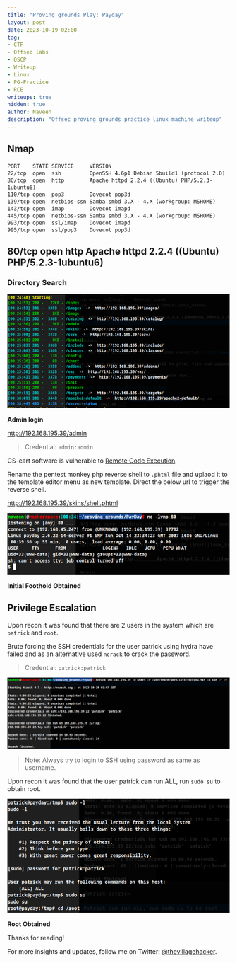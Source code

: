 ```yaml
---
title: "Proving grounds Play: Payday"
layout: post
date: 2023-10-19 02:00
tag: 
- CTF
- Offsec labs
- OSCP
- Writeup
- Linux
- PG-Practice
- RCE
writeups: true
hidden: true
author: Naveen
description: "Offsec proving grounds practice linux machine writeup"
---
```


## Nmap

```text
PORT    STATE SERVICE     VERSION
22/tcp  open  ssh         OpenSSH 4.6p1 Debian 5build1 (protocol 2.0)
80/tcp  open  http        Apache httpd 2.2.4 ((Ubuntu) PHP/5.2.3-1ubuntu6)
110/tcp open  pop3        Dovecot pop3d
139/tcp open  netbios-ssn Samba smbd 3.X - 4.X (workgroup: MSHOME)
143/tcp open  imap        Dovecot imapd
445/tcp open  netbios-ssn Samba smbd 3.X - 4.X (workgroup: MSHOME)
993/tcp open  ssl/imap    Dovecot imapd
995/tcp open  ssl/pop3    Dovecot pop3d
```

## 80/tcp  open http Apache httpd 2.2.4 ((Ubuntu) PHP/5.2.3-1ubuntu6)

### Directory Search

![img](/assets/images/CTF/Proving_Grounds/PayDay/dir.png)

**Admin login**

http://192.168.195.39/admin

> Credential: `admin:admin`

CS-cart software is vulnerable to [Remote Code Execution](https://www.exploit-db.com/exploits/48891).

Rename the pentest monkey php reverse shell to `.phtml` file and uplaod it to the template editor menu as new template. Direct the below url to trigger the reverse shell.

http://192.168.195.39/skins/shell.phtml

![img](/assets/images/CTF/Proving_Grounds/PayDay/shell.png)

**Initial Foothold Obtained**

## Privilege Escalation

Upon recon it was found that there are 2 users in the system which are `patrick` and `root`.

Brute forcing the SSH credentials for the user patrick using hydra have failed and as an alternative used `ncrack` to crack the password.

> Credential: `patrick:patrick`

![img](/assets/images/CTF/Proving_Grounds/PayDay/ncrack.png)

> Note: Always try to login to SSH using password as same as username.

Upon recon it was found that the user patrick can run ALL, run `sudo su` to obtain root.

![img](/assets/images/CTF/Proving_Grounds/PayDay/root.png)

**Root Obtained**

Thanks for reading!

For more insights and updates, follow me on Twitter: [@thevillagehacker](https://twitter.com/thevillagehackr).